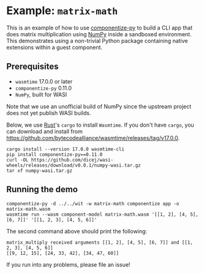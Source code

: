 # Example: `matrix-math`

This is an example of how to use [componentize-py] to build a CLI app that does
matrix multiplication using [NumPy] inside a sandboxed environment.  This
demonstrates using a non-trivial Python package containing native extensions
within a guest component.

[componentize-py]: https://github.com/bytecodealliance/componentize-py
[NumPy]: https://numpy.org

## Prerequisites

* `wasmtime` 17.0.0 or later
* `componentize-py` 0.11.0
* `NumPy`, built for WASI

Note that we use an unofficial build of NumPy since the upstream project does
not yet publish WASI builds.

Below, we use [Rust](https://rustup.rs/)'s `cargo` to install `Wasmtime`.  If
you don't have `cargo`, you can download and install from
https://github.com/bytecodealliance/wasmtime/releases/tag/v17.0.0.

```
cargo install --version 17.0.0 wasmtime-cli
pip install componentize-py==0.11.0
curl -OL https://github.com/dicej/wasi-wheels/releases/download/v0.0.1/numpy-wasi.tar.gz
tar xf numpy-wasi.tar.gz
```

## Running the demo

```
componentize-py -d ../../wit -w matrix-math componentize app -o matrix-math.wasm
wasmtime run --wasm component-model matrix-math.wasm '[[1, 2], [4, 5], [6, 7]]' '[[1, 2, 3], [4, 5, 6]]'
```

The second command above should print the following:

```
matrix_multiply received arguments [[1, 2], [4, 5], [6, 7]] and [[1, 2, 3], [4, 5, 6]]
[[9, 12, 15], [24, 33, 42], [34, 47, 60]]
```

If you run into any problems, please file an issue!

